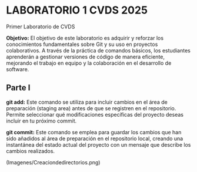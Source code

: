 # LABORATORIO 1 CVDS 2025
Primer Laboratorio de CVDS   

**Objetivo:** El objetivo de este laboratorio es adquirir y reforzar los conocimientos fundamentales sobre Git y su uso en proyectos colaborativos.
A través de la práctica de comandos básicos, los estudiantes aprenderán a gestionar versiones de código de manera eficiente, mejorando el trabajo en equipo y 
la colaboración en el desarrollo de software.
   


## Parte I
**git add:** Este comando se utiliza para incluir cambios en el área de preparación (staging area) antes de que se registren en el repositorio. 
Permite seleccionar qué modificaciones específicas del proyecto deseas incluir en tu próximo commit.

**git commit:** Este comando se emplea para guardar los cambios que han sido añadidos al área de preparación en el repositorio local,
 creando una instantánea del estado actual del proyecto con un mensaje que describe los cambios realizados.

(Imagenes/Creaciondedirectorios.png)
